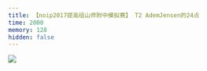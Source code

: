 ```yaml
---
title: 【noip2017提高组山师附中模拟赛】 T2 AdemJensen的24点
time: 2000
memory: 128
hidden: false
---
```


![](http://ww1.sinaimg.cn/large/618359cbgy1fl0kfeqz0gj21061gedkx.jpg)
